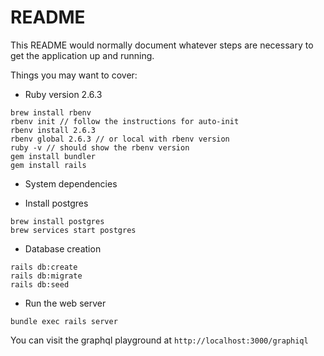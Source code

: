 # README

This README would normally document whatever steps are necessary to get the
application up and running.

Things you may want to cover:

* Ruby version 2.6.3
```
brew install rbenv
rbenv init // follow the instructions for auto-init
rbenv install 2.6.3
rbenv global 2.6.3 // or local with rbenv version
ruby -v // should show the rbenv version
gem install bundler
gem install rails
```

* System dependencies
- Install postgres
```
brew install postgres
brew services start postgres
```

* Database creation
```
rails db:create
rails db:migrate
rails db:seed
```

* Run the web server
```
bundle exec rails server
```

You can visit the graphql playground at `http://localhost:3000/graphiql`
